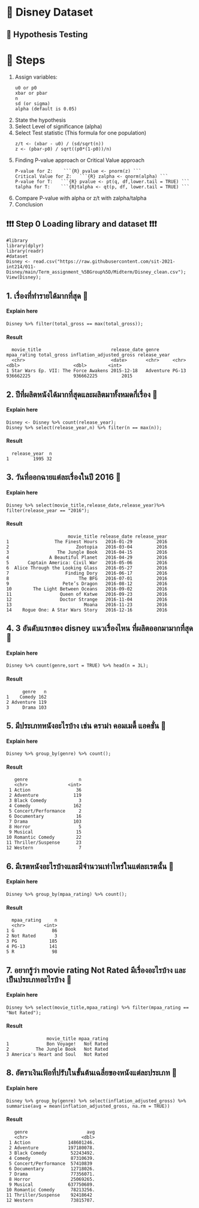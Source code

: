# 🎯 Disney Dataset
## 📌 Hypothesis Testing
# 📑 Steps
1. Assign variables:
    ```{R}
    u0 or p0
    xbar or pbar
    n
    sd (or sigma)
    alpha (default is 0.05)
    ```
2. State the hypothesis
3. Select Level of significance (alpha)
4. Select Test statistic (This formula for one population)
    ```{R}
    z/t <- (xbar - u0) / (sd/sqrt(n))
    z <- (pbar-p0) / sqrt((p0*(1-p0))/n)
    ```
5. Finding P-value approach or Critical Value approach
    ```{R}
    P-value for Z:    ```{R} pvalue <- pnorm(z) ```
    Critical Value for Z:   ```{R} zalpha <- qnorm(alpha) ```
    P-value for T:   ```{R} pvalue <- pt(q, df,lower.tail = TRUE) ```
    talpha for T:    ```{R}talpha <- qt(p, df, lower.tail = TRUE) ```
   ```
6. Compare P-value with alpha or z/t with zalpha/talpha
7. Conclusion


## ❗❗❗ Step 0 Loading library and dataset ❗❗❗
```{R}
#library
library(dplyr)
library(readr)
#dataset
Disney <- read.csv("https://raw.githubusercontent.com/sit-2021-int214/011-Disney/main/Term_assignment_%5BGroup%5D/Midterm/Disney_clean.csv");
View(Disney);
```

## 1. เรื่องที่ทำรายได้มากที่สุด 🍊
#### Explain here
```{R}
Disney %>% filter(total_gross == max(total_gross));
```
#### Result
```{R}
  movie_title                          release_date genre     mpaa_rating total_gross inflation_adjusted_gross release_year
  <chr>                                <date>       <chr>     <chr>             <dbl>                    <dbl>        <int>
1 Star Wars Ep. VII: The Force Awakens 2015-12-18   Adventure PG-13         936662225                936662225         2015
```

## 2. ปีที่ผลิตหนังได้มากที่สุดและผลิตมาทั้งหมดกี่เรื่อง 🍉
#### Explain here
```{R}
Disney <- Disney %>% count(release_year);
Disney %>% select(release_year,n) %>% filter(n == max(n));
```
#### Result
```{R}
  release_year  n
1         1995 32
```


## 3. วันที่ออกฉายแต่ละเรื่องในปี 2016 🍒
#### Explain here
```{R}
Disney %>% select(movie_title,release_date,release_year)%>% filter(release_year == "2016");
```
#### Result
```{R}
                       movie_title release_date release_year
1                 The Finest Hours   2016-01-29         2016
2                         Zootopia   2016-03-04         2016
3                  The Jungle Book   2016-04-15         2016
4               A Beautiful Planet   2016-04-29         2016
5       Captain America: Civil War   2016-05-06         2016
6  Alice Through the Looking Glass   2016-05-27         2016
7                     Finding Dory   2016-06-17         2016
8                          The BFG   2016-07-01         2016
9                    Pete’s Dragon   2016-08-12         2016
10        The Light Between Oceans   2016-09-02         2016
11                  Queen of Katwe   2016-09-23         2016
12                  Doctor Strange   2016-11-04         2016
13                           Moana   2016-11-23         2016
14    Rogue One: A Star Wars Story   2016-12-16         2016

```


## 4. 3 อันดับแรกของ disney แนวเรื่องไหน ที่ผลิตออกมามากที่สุด 🍅
#### Explain here
```{R}
Disney %>% count(genre,sort = TRUE) %>% head(n = 3L);
```
#### Result
```{R}
      genre   n
1    Comedy 162
2 Adventure 119
3     Drama 103
```

## 5. มีประเภทหนังอะไรบ้าง เช่น ดราม่า คอมเมดี้ แอคชั่น 🍆
#### Explain here
```{R}
Disney %>% group_by(genre) %>% count();
```
#### Result
```{R}
   genre                   n
   <chr>               <int>
 1 Action                 36
 2 Adventure             119
 3 Black Comedy            3
 4 Comedy                162
 5 Concert/Performance     2
 6 Documentary            16
 7 Drama                 103
 8 Horror                  5
 9 Musical                15
10 Romantic Comedy        22
11 Thriller/Suspense      23
12 Western                 7
```

 
## 6. มีเรตหนังอะไรบ้างและมีจำนวนเท่าไหร่ในแต่ละเรตนั้น 🍎
#### Explain here
```{R}
Disney %>% group_by(mpaa_rating) %>% count();
```
#### Result
```{R}
  mpaa_rating     n
  <chr>       <int>
1 G              86
2 Not Rated       3
3 PG            185
4 PG-13         141
5 R              98
```


## 7. อยากรู้ว่า movie rating Not Rated มีเรื่องอะไรบ้าง และเป็นประเภทอะไรบ้าง 🍋
#### Explain here
```{R}
Disney %>% select(movie_title,mpaa_rating) %>% filter(mpaa_rating == "Not Rated");
```
#### Result
```{R}
               movie_title mpaa_rating
1              Bon Voyage!   Not Rated
2          The Jungle Book   Not Rated
3 America's Heart and Soul   Not Rated
```


## 8. อัตราเงินเฟ้อที่ปรับในขั้นต้นเฉลี่ยของหนังแต่ละประเภท 🍈
#### Explain here
```{R}
Disney %>% group_by(genre) %>% select(inflation_adjusted_gross) %>% summarise(avg = mean(inflation_adjusted_gross, na.rm = TRUE))
```
#### Result
```{R}
   genre                      avg
   <chr>                    <dbl>
 1 Action              148601246.
 2 Adventure           197180078.
 3 Black Comedy         52243492.
 4 Comedy               87310639.
 5 Concert/Performance  57410839 
 6 Documentary          12718026.
 7 Drama                77356071.
 8 Horror               25069265.
 9 Musical             637750689.
10 Romantic Comedy      78213256.
11 Thriller/Suspense    92418642 
12 Western              73815707.
```


